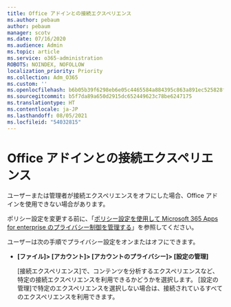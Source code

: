 ```yaml
---
title: Office アドインとの接続エクスペリエンス
ms.author: pebaum
author: pebaum
manager: scotv
ms.date: 07/16/2020
ms.audience: Admin
ms.topic: article
ms.service: o365-administration
ROBOTS: NOINDEX, NOFOLLOW
localization_priority: Priority
ms.collection: Adm_O365
ms.custom: ''
ms.openlocfilehash: b6b05b39f6298eb6e05c4465584a884395c863a891ec525828f795809eeb787a
ms.sourcegitcommit: b5f7da89a650d2915dc652449623c78be6247175
ms.translationtype: HT
ms.contentlocale: ja-JP
ms.lasthandoff: 08/05/2021
ms.locfileid: "54032815"
---
```

# <a name="connected-experience-with-office-add-ins"></a>Office アドインとの接続エクスペリエンス

ユーザーまたは管理者が接続エクスペリエンスをオフにした場合、Office アドインを使用できない場合があります。

ポリシー設定を変更する前に、「[ポリシー設定を使用して Microsoft 365 Apps for enterprise のプライバシー制御を管理する](https://docs.microsoft.com/deployoffice/privacy/manage-privacy-controls)」を参照してください。

ユーザーは次の手順でプライバシー設定をオンまたはオフにできます。

- **[ファイル]> [アカウント]> [アカウントのプライバシー]> [設定の管理]** 

    [接続エクスペリエンス]で、コンテンツを分析するエクスペリエンスなど、特定の接続エクスペリエンスを利用できるかどうかを選択します。 [設定の管理]で特定のエクスペリエンスを選択しない場合は、接続されているすべてのエクスペリエンスを利用できます。
